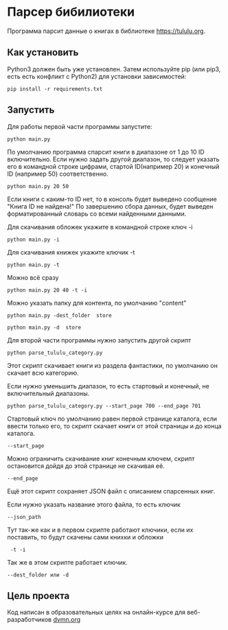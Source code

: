 # Парсер бибилиотеки


Программа парсит данные о книгах в библиотеке https://tululu.org. 


## Как установить

Python3 должен быть уже установлен. Затем используйте pip (или pip3, есть есть конфликт с Python2) для установки зависимостей:

```
pip install -r requirements.txt
```



## Запустить


Для работы первой части программы запустите:

```
python main.py
```

По умолчанию программа спарсит книги в диапазоне от 1 до 10 ID включительно.
Если нужно задать другой диапазон, то следует указать его в командной строке цифрами, стартой ID(например 20) и конечный ID (например 50) соответственно.

```
python main.py 20 50
```
Если книги с каким-то ID нет, то в консоль будет выведено сообщение "Книга ID не найдена!"
По завершению сбора данных, будет выведен форматированный словарь со всеми найденными данными.

Для скачивания обложек укажите в командной строке ключ -i

```
python main.py -i
```

Для скачивания книжек укажите ключик -t

```
python main.py -t
```

Можно всё сразу

```
python main.py 20 40 -t -i
```

Можно указать папку для контента, по умолчанию "content"

```
python main.py -dest_folder  store
```
```
python main.py -d  store
```

Для второй части программы нужно запустить другой скрипт

```
python parse_tululu_category.py
```
Этот скрипт скачивает книги из раздела фантастики, по умолчанию он скачает всю категорию.

Если нужно уменьшить диапазон, то есть стартовый и конечный, не включительный диапазоны.

```
python parse_tululu_category.py --start_page 700 --end_page 701
```

Стартовый ключ по умолчанию равен первой странице каталога, если ввести только его, то скрипт скачает книги от этой страницы и до конца каталога. 
```
--start_page
```
Можно ограничить скачивание книг конечным ключем, скрипт остановится дойдя до этой странице не скачивая её.
```
--end_page
```
Ещё этот скрипт сохраняет JSON файл с описанием спарсенных книг.

Если нужно указать название этого файла, то есть ключик
```
--json_path
```

Тут так-же как и в первом скрипте работают ключики, если их поставить, то будут скачены сами книхки и обложки

```
 -t -i
```

Так же в этом скрипте работает ключик.
```
--dest_folder или -d
```

## Цель проекта

Код написан в образовательных целях на онлайн-курсе для веб-разработчиков [dvmn.org](dvmn.org)